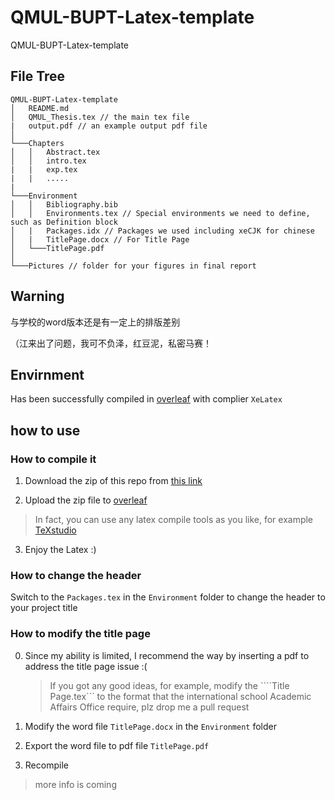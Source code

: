 # QMUL-BUPT-Latex-template
QMUL-BUPT-Latex-template 


## File Tree



```
QMUL-BUPT-Latex-template
│   README.md
│   QMUL_Thesis.tex // the main tex file   
|   output.pdf // an example output pdf file
│
└───Chapters
│   │   Abstract.tex
│   │   intro.tex
|   |   exp.tex
|   |   .....
|
└───Environment
│   │   Bibliography.bib 
│   │   Environments.tex // Special environments we need to define, such as Definition block
│   |   Packages.idx // Packages we used including xeCJK for chinese
│   |   TitlePage.docx // For Title Page
│   └───TitlePage.pdf
│
└───Pictures // folder for your figures in final report
```

## Warning

与学校的word版本还是有一定上的排版差别

（江来出了问题，我可不负泽，红豆泥，私密马赛！

## Envirnment

Has been successfully compiled in [overleaf](https://www.overleaf.com/) with complier ```XeLatex```


## how to use
 

 ### How to compile it
1. Download the zip of this repo from [this link](https://github.com/RicardoL1u/QMUL-BUPT-Latex-template/archive/refs/heads/main.zip)

2. Upload the zip file to [overleaf](https://www.overleaf.com/) 

> In fact, you can use any latex compile tools as you like, for example [TeXstudio](https://www.texstudio.org/)

3. Enjoy the Latex :)


 ### How to change the header 
Switch to the ```Packages.tex``` in the ```Environment```  folder to change the header to your project title

### How to modify the title page

0. Since my ability is limited, I recommend the way by inserting a pdf to address the title page issue :(

    > If you got any good ideas, for example, modify the ````Title Page.tex``` to the format that the international school Academic Affairs Office require, plz drop me a pull request

1. Modify the word file ```TitlePage.docx``` in the ```Environment```  folder 

2. Export the word file to pdf file ```TitlePage.pdf```

3. Recompile

> more info is coming

